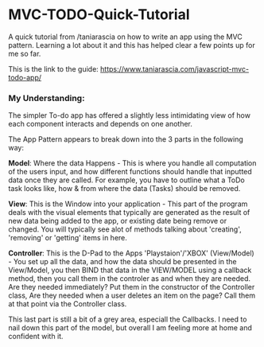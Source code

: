 # MVC-TODO-Quick-Tutorial
A quick tutorial from /taniarascia on how to write an app using the MVC pattern. Learning a lot about it and this has helped clear a few points up for me so far.

This is the link to the guide: https://www.taniarascia.com/javascript-mvc-todo-app/

### My Understanding:

The simpler To-do app has offered a slightly less intimidating view of how each component interacts and depends on one another.

The App Pattern appears to break down into the 3 parts in the following way:

**Model**: Where the data Happens - This is where you handle all computation of the users input, and 
how different functions should handle that inputted data once they are called. For example, you have to outline what a ToDo task looks 
like, how & from where the data (Tasks) should be removed.

**View**: This is the Window into your application - This part of the program deals with the visual elements that typically are 
generated as the result of new data being added to the app, or existing date being remove or changed. 
You will typically see alot of methods talking about 'creating', 'removing' or 'getting' items in here.

**Controller**: This is the D-Pad to the Apps 'Playstaion'/'XBOX' (View/Model) - You set up all the data, and how the data should be presented in the View/Model, 
you then BIND that data in the VIEW/MODEL using a callback method, then you call them in the controler as and when they are needed. Are they needed immediately? 
Put them in the constructor of the Controller class, Are they needed when a user deletes an item on the page? 
Call them at that point via the Controller class.

This last part is still a bit of a grey area, especiall the Callbacks. I need to nail down this part of the model, but overall 
I am feeling more at home and confident with it.

